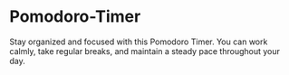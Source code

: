 # Pomodoro-Timer
Stay organized and focused with this Pomodoro Timer. You can work calmly, take regular breaks, and maintain a steady pace throughout your day.
